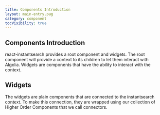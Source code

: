 ```yaml
---
title: Components Introduction
layout: main-entry.pug
category: component
tocVisibility: true
---
```


## Components Introduction

react-instantsearch provides a root component and widgets. The root component
will provide a context to its children to let them interact with Algolia. Widgets
are components that have the ability to interact with the context.

## Widgets

The widgets are plain components that are connected to the instantsearch context.
To make this connection, they are wrapped using our collection of Higher Order
Components that we call connectors.

